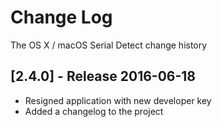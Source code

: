 # Change Log
The OS X / macOS Serial Detect change history

## [2.4.0] - Release 2016-06-18

* Resigned application with new developer key
* Added a changelog to the project

